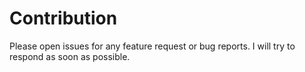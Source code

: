 # Contribution
Please open issues for any feature request or bug reports. I will try to respond as soon as possible.
